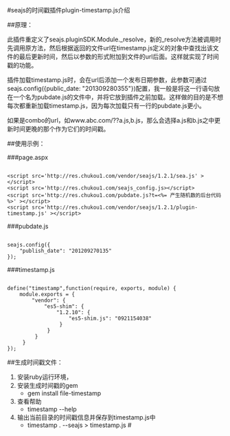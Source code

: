 #seajs的时间戳插件plugin-timestamp.js介绍

##原理：

此插件重定义了seajs.pluginSDK.Module._resolve，新的_resolve方法被调用时先调用原方法，然后根据返回的文件url在timestamp.js定义的对象中查找出该文件的最后更新时间，然后以参数的形式附加到文件的url后面。这样就实现了时间戳的功能。

插件加载timestamp.js时，会在url后添加一个发布日期参数，此参数可通过seajs.config({public_date: "201309280355"})配置，我一般是将这一行语句放在一个名为pubdate.js的文件中，并将它放到插件之前加载。这样做的目的是不想每次都重新加载timestamp.js，因为每次加载只有一行的pubdate.js更小。

如果是combo的url，如www.abc.com/??a.js,b.js，那么会选择a.js和b.js之中更新时间更晚的那个作为它们的时间戳。

##使用示例：

###page.aspx
<pre><code>
&lt;script src='http://res.chukou1.com/vendor/seajs/1.2.1/sea.js' >&lt;/script>
&lt;script src='http://res.chukou1.com/seajs_config.js>&lt;/script>
&lt;script src='http://res.chukou1.com/pubdate.js?t=&lt;%= 产生随机数的后台代码  %>' >&lt;/script>
&lt;script src='http://res.chukou1.com/vendor/seajs/1.2.1/plugin-timestamp.js' >&lt;/script>
</code></pre>

###pubdate.js
<pre><code>
seajs.config({
    "publish_date": "201209270135"
});
</code></pre>

###timestamp.js
<pre><code>
define("timestamp",function(require, exports, module) {
    module.exports = {
        "vendor": {
            "es5-shim": {
                "1.2.10": {
                    "es5-shim.js": "0921154038"
                 }
             }
	     }
     }
});
</code></pre>

##生成时间戳文件：
1. 安装ruby运行环境， 
2. 安装生成时间戳的gem
   * gem install file-timestamp   
3. 查看帮助 
   * timestamp --help
4. 输出当前目录的时间戳信息并保存到timestamp.js中
   * timestamp  . --seajs > timestamp.js  #



